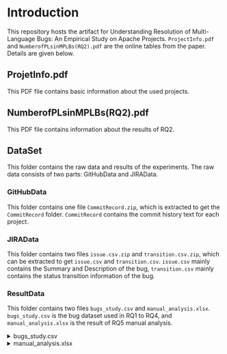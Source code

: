 # Introduction

This repository hosts the artifact for Understanding Resolution of Multi-Language Bugs: An Empirical Study on Apache Projects. `ProjectInfo.pdf` and `NumberofPLsinMPLBs(RQ2).pdf` are the online tables from the paper. Details are given below.

## ProjetInfo.pdf

This PDF file contains basic information about the used projects.

## NumberofPLsinMPLBs(RQ2).pdf

This PDF file contains information about the results of RQ2.

## DataSet

This folder contains the raw data and results of the experiments. The raw data consists of two parts: GitHubData and JIRAData.

### GitHubData

This folder contains one file `CommitRecord.zip`, which is extracted to get the `CommitRecord` folder. `CommitRecord` contains the commit history text for each project.

### JIRAData

This folder contains two files `issue.csv.zip` and `transition.csv.zip`, which can be extracted to get `issue.csv` and `transition.csv`. `issue.csv` mainly contains the Summary and Description of the bug, `transition.csv` mainly contains the status transition information of the bug.

### ResultData

This folder contains two files `bugs_study.csv` and `manual_analysis.xlsx`. `bugs_study.csv` is the bug dataset used in RQ1 to RQ4, and `manual_analysis.xlsx` is the result of RQ5 manual analysis.

<details><summary>bugs_study.csv</summary>
<p>
  
  The file structure is as below: 


### BugID

The unique ID of the bug in the Apache projects.

### IsMPLB

Whether the bug is an MPLB. '0' means the bug is SPLB, '1' means the bug is MPLB.

### PL

The name of the PLs involved in the resolution of the bug.

### PLNo

The number of PLs involved in the resolution of the bug.

### LOCM

The number of lines of source code modified in the bug.

### NOFM

The number of source files modified in the bug.

### NODM

The number of directories modified in the bug.

### OT

The time from the creation of a bug report to the final resolution of the bug.

### Entropy

The normalized entropy of the modified source files for fixing the bug during the last 60 days.

### Reopen

Whether the bug was reopened. '0' means the bug has not been reopened, '1' means the bug has been reopened. 


</p>
</details>



<details><summary>manual_analysis.xlsx</summary>
<p>

  This Excel file has three columns, as explained below:



### BugID

The unique ID of the bug in the Apache projects.

### Bug Resolution Category

Each bug is labelled with a bug resolution category, i.e., a cause for why this bug resolution involves multiple PL.

### Cross-language Calling Mechanisms

Each bug labelled with zero, one, or multiple cross-language calling mechanisms used in this bug resolution.
</p>
</details>




